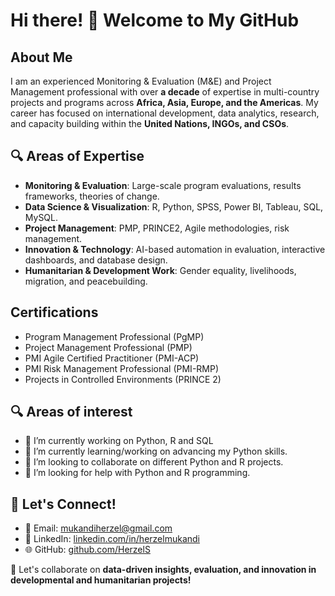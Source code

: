 # Hi there! 👋 Welcome to My GitHub

## About Me
I am an experienced Monitoring & Evaluation (M&E) and Project Management professional with over **a decade** of expertise in multi-country projects and programs across **Africa, Asia, Europe, and the Americas**. My career has focused on international development, data analytics, research, and capacity building within the **United Nations, INGOs, and CSOs**.

## 🔍 Areas of Expertise
- **Monitoring & Evaluation**: Large-scale program evaluations, results frameworks, theories of change.
- **Data Science & Visualization**: R, Python, SPSS, Power BI, Tableau, SQL, MySQL.
- **Project Management**: PMP, PRINCE2, Agile methodologies, risk management.
- **Innovation & Technology**: AI-based automation in evaluation, interactive dashboards, and database design.
- **Humanitarian & Development Work**: Gender equality, livelihoods, migration, and peacebuilding.

## Certifications
- Program Management Professional (PgMP)
- Project Management Professional (PMP)
- PMI Agile Certified Practitioner (PMI-ACP)
- PMI Risk Management Professional (PMI-RMP)
- Projects in Controlled Environments (PRINCE 2)

## 🔍 Areas of interest
- 🔭 I’m currently working on Python, R and SQL
- 🌱 I’m currently learning/working on advancing my Python skills. 
- 👯 I’m looking to collaborate on different Python and R projects.
- 🤔 I’m looking for help with Python and R programming.

## 🌱 Let's Connect!
- 📧 Email: [mukandiherzel@gmail.com](mailto:mukandiherzel@gmail.com)  
- 💼 LinkedIn: [linkedin.com/in/herzelmukandi](https://www.linkedin.com/in/herzelmukandi/)  
- 🌐 GitHub: [github.com/HerzelS](https://github.com/HerzelS)  

🚀 Let's collaborate on **data-driven insights, evaluation, and innovation in developmental and humanitarian projects!**
